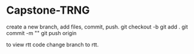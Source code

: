 # Capstone-TRNG

create a new branch, add files, commit, push.
git checkout -b <branch name>
git add .
git commit -m "<commit message>"
git push origin <branch name>

to view rtt code change branch to rtt.
